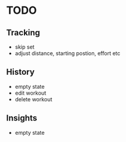 # TODO

## Tracking

- skip set
- adjust distance, starting postion, effort etc

## History

- empty state
- edit workout
- delete workout

## Insights

- empty state
